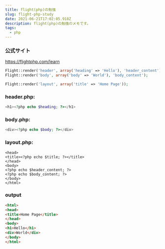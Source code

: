 ```yaml
---
title: flight(php)の勉強
slug: flight-php-study
date: 2021-06-21T17:02:05.918Z
description: flight(php)の勉強のメモです。
tags:
  - php
---
```

### 公式サイト

<https://flightphp.com/learn>

```php
Flight::render('header', array('heading' => 'Hello'), 'header_content');
Flight::render('body', array('body' => 'World'), 'body_content');
```
```php
Flight::render('layout', array('title' => 'Home Page'));
```
### header.php:

```php
<h1><?php echo $heading; ?></h1>
```
### body.php:

```php
<div><?php echo $body; ?></div>
```
### layout.php:
```php<html>
<head>
<title><?php echo $title; ?></title>
</head>
<body>
<?php echo $header_content; ?>
<?php echo $body_content; ?>
</body>
</html>

```
### output
```html
<html>
<head>
<title>Home Page</title>
</head>
<body>
<h1>Hello</h1>
<div>World</div>
</body>
</html>
```